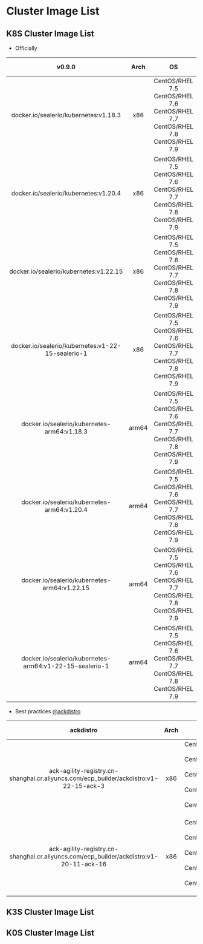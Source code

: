 # Cluster Image List

## K8S Cluster Image List

* Officially

|                       v0.9.0                           |                  Arch                   |                                                   OS                                                |              Network plugins            |             container runtime           |
| :----------------------------------------------------: | :-------------------------------------: | :-------------------------------------------------------------------------------------------------: | :-------------------------------------: | :-------------------------------------: |
| docker.io/sealerio/kubernetes:v1.18.3                  |                   x86                   |     CentOS/RHEL 7.5<br>CentOS/RHEL 7.6<br>CentOS/RHEL 7.7<br>CentOS/RHEL 7.8<br>CentOS/RHEL 7.9     |                 calico                  |          Official docker v19.03.15      |
| docker.io/sealerio/kubernetes:v1.20.4                  |                   x86                   |     CentOS/RHEL 7.5<br>CentOS/RHEL 7.6<br>CentOS/RHEL 7.7<br>CentOS/RHEL 7.8<br>CentOS/RHEL 7.9     |                 calico                  |          Official docker v19.03.15      |
| docker.io/sealerio/kubernetes:v1.22.15                 |                   x86                   |     CentOS/RHEL 7.5<br>CentOS/RHEL 7.6<br>CentOS/RHEL 7.7<br>CentOS/RHEL 7.8<br>CentOS/RHEL 7.9     |                 calico                  |          Official docker v19.03.15      |
| docker.io/sealerio/kubernetes:v1-22-15-sealerio-1      |                   x86                   |     CentOS/RHEL 7.5<br>CentOS/RHEL 7.6<br>CentOS/RHEL 7.7<br>CentOS/RHEL 7.8<br>CentOS/RHEL 7.9     |                 calico                  |            hack docker v19.03.14        |
| docker.io/sealerio/kubernetes-arm64:v1.18.3            |                  arm64                  |     CentOS/RHEL 7.5<br>CentOS/RHEL 7.6<br>CentOS/RHEL 7.7<br>CentOS/RHEL 7.8<br>CentOS/RHEL 7.9     |                 calico                  |          Official docker v19.03.15      |
| docker.io/sealerio/kubernetes-arm64:v1.20.4            |                  arm64                  |     CentOS/RHEL 7.5<br>CentOS/RHEL 7.6<br>CentOS/RHEL 7.7<br>CentOS/RHEL 7.8<br>CentOS/RHEL 7.9     |                 calico                  |          Official docker v19.03.15      |
| docker.io/sealerio/kubernetes-arm64:v1.22.15           |                  arm64                  |     CentOS/RHEL 7.5<br>CentOS/RHEL 7.6<br>CentOS/RHEL 7.7<br>CentOS/RHEL 7.8<br>CentOS/RHEL 7.9     |                 calico                  |          Official docker v19.03.15      |
| docker.io/sealerio/kubernetes-arm64:v1-22-15-sealerio-1|                  arm64                  |     CentOS/RHEL 7.5<br>CentOS/RHEL 7.6<br>CentOS/RHEL 7.7<br>CentOS/RHEL 7.8<br>CentOS/RHEL 7.9     |                 calico                  |            hack docker v19.03.14        |

* Best practices [@ackdistro](https://github.com/AliyunContainerService/ackdistro/blob/main/docs/user-guide/getting-started_zh.md)

|                                      ackdistro                                         |                  Arch                   |                                                   OS                                                |              Network plugins            |             container runtime           |
| :------------------------------------------------------------------------------------: | :-------------------------------------: | :-------------------------------------------------------------------------------------------------: | :-------------------------------------: | :-------------------------------------: |
| ack-agility-registry.cn-shanghai.cr.aliyuncs.com/ecp_builder/ackdistro:v1-22-15-ack-3  |                   x86                   |     CentOS/RHEL 7.5<br>CentOS/RHEL 7.6<br>CentOS/RHEL 7.7<br>CentOS/RHEL 7.8<br>CentOS/RHEL 7.9     |              calico/hybridnet           |          Official docker v19.03.15      |
| ack-agility-registry.cn-shanghai.cr.aliyuncs.com/ecp_builder/ackdistro:v1-20-11-ack-16 |                   x86                   |     CentOS/RHEL 7.5<br>CentOS/RHEL 7.6<br>CentOS/RHEL 7.7<br>CentOS/RHEL 7.8<br>CentOS/RHEL 7.9     |              calico/hybridnet           |          Official docker v19.03.15      |

## K3S Cluster Image List

## K0S Cluster Image List
